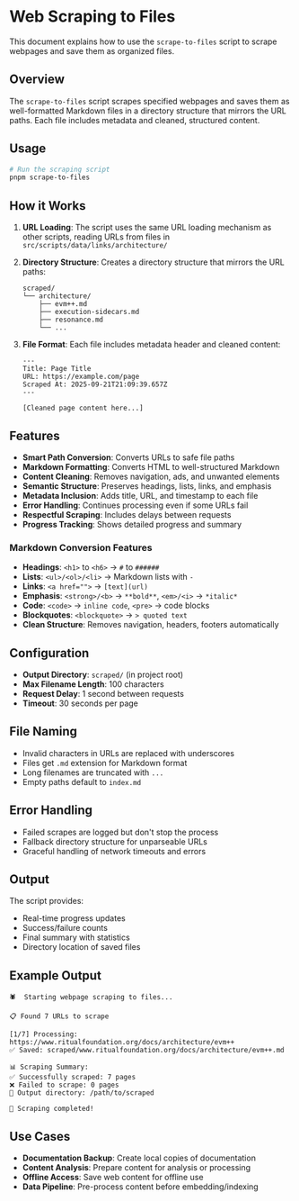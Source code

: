 # Web Scraping to Files

This document explains how to use the `scrape-to-files` script to scrape webpages and save them as organized files.

## Overview

The `scrape-to-files` script scrapes specified webpages and saves them as well-formatted Markdown files in a directory structure that mirrors the URL paths. Each file includes metadata and cleaned, structured content.

## Usage

```bash
# Run the scraping script
pnpm scrape-to-files
```

## How it Works

1. **URL Loading**: The script uses the same URL loading mechanism as other scripts, reading URLs from files in `src/scripts/data/links/architecture/`

2. **Directory Structure**: Creates a directory structure that mirrors the URL paths:
   ```
   scraped/
   └── architecture/
       ├── evm++.md
       ├── execution-sidecars.md
       ├── resonance.md
       └── ...
   ```

3. **File Format**: Each file includes metadata header and cleaned content:
   ```
   ---
   Title: Page Title
   URL: https://example.com/page
   Scraped At: 2025-09-21T21:09:39.657Z
   ---

   [Cleaned page content here...]
   ```

## Features

- **Smart Path Conversion**: Converts URLs to safe file paths
- **Markdown Formatting**: Converts HTML to well-structured Markdown
- **Content Cleaning**: Removes navigation, ads, and unwanted elements
- **Semantic Structure**: Preserves headings, lists, links, and emphasis
- **Metadata Inclusion**: Adds title, URL, and timestamp to each file
- **Error Handling**: Continues processing even if some URLs fail
- **Respectful Scraping**: Includes delays between requests
- **Progress Tracking**: Shows detailed progress and summary

### Markdown Conversion Features

- **Headings**: `<h1>` to `<h6>` → `#` to `######`
- **Lists**: `<ul>/<ol>/<li>` → Markdown lists with `-`
- **Links**: `<a href="">` → `[text](url)`
- **Emphasis**: `<strong>/<b>` → `**bold**`, `<em>/<i>` → `*italic*`
- **Code**: `<code>` → `inline code`, `<pre>` → code blocks
- **Blockquotes**: `<blockquote>` → `> quoted text`
- **Clean Structure**: Removes navigation, headers, footers automatically

## Configuration

- **Output Directory**: `scraped/` (in project root)
- **Max Filename Length**: 100 characters
- **Request Delay**: 1 second between requests
- **Timeout**: 30 seconds per page

## File Naming

- Invalid characters in URLs are replaced with underscores
- Files get `.md` extension for Markdown format
- Long filenames are truncated with `...`
- Empty paths default to `index.md`

## Error Handling

- Failed scrapes are logged but don't stop the process
- Fallback directory structure for unparseable URLs
- Graceful handling of network timeouts and errors

## Output

The script provides:
- Real-time progress updates
- Success/failure counts
- Final summary with statistics
- Directory location of saved files

## Example Output

```
🕷️  Starting webpage scraping to files...

📋 Found 7 URLs to scrape

[1/7] Processing: https://www.ritualfoundation.org/docs/architecture/evm++
✅ Saved: scraped/www.ritualfoundation.org/docs/architecture/evm++.md

📊 Scraping Summary:
✅ Successfully scraped: 7 pages
❌ Failed to scrape: 0 pages
📁 Output directory: /path/to/scraped

🎉 Scraping completed!
```

## Use Cases

- **Documentation Backup**: Create local copies of documentation
- **Content Analysis**: Prepare content for analysis or processing
- **Offline Access**: Save web content for offline use
- **Data Pipeline**: Pre-process content before embedding/indexing
